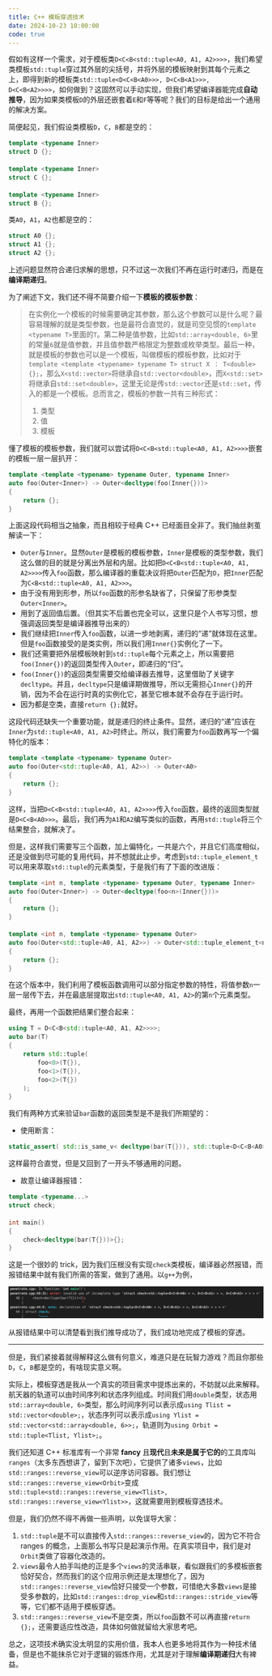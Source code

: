 ```yaml
---
title: C++ 模板穿透技术
date: 2024-10-23 10:00:00
code: true
---
```


假如有这样一个需求，对于模板类`D<C<B<std::tuple<A0, A1, A2>>>>`，我们希望类模板`std::tuple`穿过其外层的尖括号，并将外层的模板映射到其每个元素之上，即得到新的模板类`std::tuple<D<C<B<A0>>>, D<C<B<A1>>>, D<C<B<A2>>>>`，如何做到？这固然可以手动实现，但我们希望编译器能完成**自动推导**，因为如果类模板`D`的外层还嵌套着`E`和`F`等等呢？我们的目标是给出一个通用的解决方案。

简便起见，我们假设类模板`D`，`C`，`B`都是空的：

```c++
template <typename Inner>
struct D {};

template <typename Inner>
struct C {};

template <typename Inner>
struct B {};
```

类`A0`，`A1`，`A2`也都是空的：

```c++
struct A0 {};
struct A1 {};
struct A2 {};
```

上述问题显然符合递归求解的思想，只不过这一次我们不再在运行时递归，而是在**编译期递归**。

为了阐述下文，我们还不得不简要介绍一下**模板的模板参数**：

> 在实例化一个模板的时候需要确定其参数，那么这个参数可以是什么呢？最容易理解的就是类型参数，也是最符合直觉的，就是司空见惯的`template <typename T>`里面的`T`。第二种是值参数，比如`std::array<double, 6>`里的常量`6`就是值参数，并且值参数严格限定为整数或枚举类型。最后一种，就是模板的参数也可以是一个模板，叫做模板的模板参数，比如对于`template <template <typename> typename T> struct X ： T<double> {};`，那么`X<std::vector>`将继承自`std::vector<double>`，而`X<std::set>`将继承自`std::set<double>`，这里无论是传`std::vector`还是`std::set`，传入的都是一个模板。总而言之，模板的参数一共有三种形式：
>
> 1. 类型
> 2. 值
> 3. 模板

懂了模板的模板参数，我们就可以尝试将`D<C<B<std::tuple<A0, A1, A2>>>>`嵌套的模板一层一层扒开：

```c++
template <template <typename> typename Outer, typename Inner>
auto foo(Outer<Inner>) -> Outer<decltype(foo(Inner{}))>
{
    return {};
}
```

上面这段代码相当之抽象，而且相较于经典 C++ 已经面目全非了。我们抽丝剥茧解读一下：

- `Outer`与`Inner`。显然`Outer`是模板的模板参数，`Inner`是模板的类型参数，我们这么做的目的就是分离出外层和内层。比如把`D<C<B<std::tuple<A0, A1, A2>>>>`传入`foo`函数，那么编译器的重载决议将把`Outer`匹配为`D`，把`Inner`匹配为`C<B<std::tuple<A0, A1, A2>>>`。
- 由于没有用到形参，所以`foo`函数的形参名缺省了，只保留了形参类型`Outer<Inner>`。
- 用到了返回值后置。（但其实不后置也完全可以，这里只是个人书写习惯，想强调返回类型是编译器推导出来的）
- 我们继续把`Inner`传入`foo`函数，以进一步地剥离，递归的“递”就体现在这里。但是`foo`函数接受的是类实例，所以我们用`Inner{}`实例化了一下。
- 我们还需要把外层模板映射到`std::tuple`每个元素之上，所以需要把`foo(Inner{})`的返回类型传入`Outer`，即递归的“归”。
- `foo(Inner{})`的返回类型需要交给编译器去推导，这里借助了关键字`decltype`。并且，`decltype`只是编译期做推导，所以无需担心`Inner{}`的开销，因为不会在运行时真的实例化它，甚至它根本就不会存在于运行时。
- 因为都是空类，直接`return {};`就好。

这段代码还缺失一个重要功能，就是递归的终止条件。显然，递归的“递”应该在`Inner`为`std::tuple<A0, A1, A2>`时终止。所以，我们需要为`foo`函数再写一个偏特化的版本：

```c++
template <template <typename> typename Outer>
auto foo(Outer<std::tuple<A0, A1, A2>>) -> Outer<A0>
{
    return {};
}
```

这样，当把`D<C<B<std::tuple<A0, A1, A2>>>>`传入`foo`函数，最终的返回类型就是`D<C<B<A0>>>`。最后，我们再为`A1`和`A2`编写类似的函数，再用`std::tuple`将三个结果整合，就解决了。

但是，这样我们需要写三个函数，加上偏特化，一共是六个，并且它们高度相似，还是没做到尽可能的复用代码，并不想就此止步。考虑到`std::tuple_element_t`可以用来萃取`std::tuple`的元素类型，于是我们有了下面的改进版：

```c++
template <int n, template <typename> typename Outer, typename Inner>
auto foo(Outer<Inner>) -> Outer<decltype(foo<n>(Inner{}))>
{
    return {};
}

template <int n, template <typename> typename Outer>
auto foo(Outer<std::tuple<A0, A1, A2>>) -> Outer<std::tuple_element_t<n, std::tuple<A0, A1, A2>>>
{
    return {};
}
```

在这个版本中，我们利用了模板函数调用可以部分指定参数的特性，将值参数`n`一层一层传下去，并在最底层提取出`std::tuple<A0, A1, A2>`的第`n`个元素类型。

最终，再用一个函数把结果们整合起来：

```c++
using T = D<C<B<std::tuple<A0, A1, A2>>>>;
auto bar(T)
{
    return std::tuple(
        foo<0>(T{}),
        foo<1>(T{}),
        foo<2>(T{})
    );
}
```

我们有两种方式来验证`bar`函数的返回类型是不是我们所期望的：

- 使用断言：

```c++
static_assert( std::is_same_v< decltype(bar(T{})), std::tuple<D<C<B<A0>>>, D<C<B<A1>>>, D<C<B<A2>>>> > );
```

这样最符合直觉，但是又回到了一开头不够通用的问题。

- 故意让编译器报错：

```c++
template <typename...>
struct check;

int main()
{
    check<decltype(bar(T{}))>{};
}
```

这是一个很妙的 trick，因为我们压根没有实现`check`类模板，编译器必然报错，而报错结果中就有我们所需的答案，做到了通用。以`g++`为例，

![](assets/error.png)

从报错结果中可以清楚看到我们推导成功了，我们成功地完成了模板的穿透。

------

但是，我们紧接着就得解释这么做有何意义，难道只是在玩智力游戏？而且你那些`D`，`C`，`B`都是空的，有啥现实意义啊。

实际上，模板穿透是我从一个真实的项目需求中提炼出来的，不妨就以此来解释。航天器的轨道可以由时间序列和状态序列组成。时间我们用`double`类型，状态用`std::array<double, 6>`类型，那么时间序列可以表示成`using Tlist = std::vector<double>;`，状态序列可以表示成`using Ylist = std::vector<std::array<double, 6>>;`，轨道则为`using Orbit = std::tuple<Tlist, Ylist>;`。

我们还知道 C++ 标准库有一个非常 **fancy** 且**现代**且**未来是属于它的**的工具库叫 `ranges`（太多东西想讲了，留到下次吧），它提供了诸多`views`，比如`std::ranges::reverse_view`可以逆序访问容器。我们想让`std::ranges::reverse_view<Orbit>`变成`std::tuple<std::ranges::reverse_view<Tlist>, std::ranges::reverse_view<Ylist>>`，这就需要用到模板穿透技术。

但是，我们仍然不得不再做一些声明，以免误导大家：

1. `std::tuple`是不可以直接传入`std::ranges::reverse_view`的，因为它不符合 ranges 的概念，上面那么书写只是起演示作用。在真实项目中，我们是对`Orbit`类做了容器化改造的。
2. `views`最令人拍手叫绝的正是多个`views`的灵活串联，看似跟我们的多模板嵌套恰好契合，然而我们的这个应用示例还是太理想化了，因为`std::ranges::reverse_view`恰好只接受一个参数，可惜绝大多数`views`是接受多参数的，比如`std::ranges::drop_view`和`std::ranges::stride_view`等等，它们都不适用于模板穿透。
3. `std::ranges::reverse_view`不是空类，所以`foo`函数不可以再直接`return {};`，还需要适应性改造，具体如何做就留给大家思考吧。

总之，这项技术确实没太明显的实用价值，我本人也更多地将其作为一种技术储备，但是也不能抹杀它对于逻辑的锻炼作用，尤其是对于理解**编译期递归**大有裨益。
